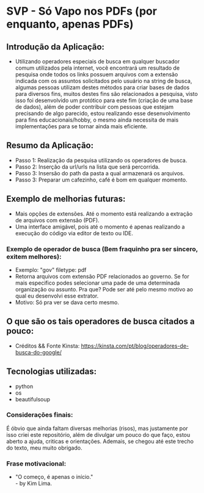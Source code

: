 # SVP - Só Vapo nos PDFs (por enquanto, apenas PDFs)

## Introdução da Aplicação:

- Utilizando operadores especiais de busca em qualquer buscador comum utilizados pela internet, você encontrará um resultado de pesquisa onde todos os links possuem arquivos com a extensão indicada com os assuntos solicitados pelo usuário na string de busca, algumas pessoas utilizam destes métodos para criar bases de dados para diversos fins, muitos destes fins são relacionados a pesquisa, visto isso foi desenvolvido um protótico para este fim (criação de uma base de dados), além de poder contribuir com pessoas que estejam precisando de algo parecido, estou realizando esse desenvolvimento para fins educacionais/hobby, o mesmo ainda necessita de mais implementações para se tornar ainda mais eficiente.

## Resumo da Aplicação:
- Passo 1: Realização da pesquisa utilizando os operadores de busca.
- Passo 2: Inserção da url/urls na lista que será percorrida.
- Passo 3: Insersão do path da pasta a qual armazenará os arquivos.
- Passo 3: Preparar um cafezinho, café é bom em qualquer momento.

## Exemplo de melhorias futuras:
- Mais opções de extensões. Até o momento está realizando a extração de arquivos com extensão (PDF).
- Uma interface amigável, pois até o momento é apenas realizando a execução do código via editor de texto ou IDE.

### Exemplo de operador de busca (Bem fraquinho pra ser sincero, exitem melhores):
- Exemplo: "gov" filetype: pdf
- Retorna arquivos com extensão PDF relacionados ao governo. Se for mais especifico podes selecionar uma pade de uma determinada organização ou assunto. Pra que? Pode ser até pelo mesmo motivo ao qual eu desenvolvi esse extrator.
- Motivo: Só pra ver se dava certo mesmo.

## O que são os tais operadores de busca citados a pouco:
- Créditos && Fonte Kinsta:
https://kinsta.com/pt/blog/operadores-de-busca-do-google/


## Tecnologias utilizadas:
- python
- os
- beautifulsoup

### Considerações finais:
É óbvio que ainda faltam diversas melhorias (risos), mas justamente por isso criei este repositório, além de divulgar um pouco do que faço, estou aberto a ajuda, criticas e orientações. Ademais, se chegou até este trecho do texto, meu muito obrigado.

### Frase motivacional:
- "O começo, é apenas o início."    
\- by Kim Lima.
